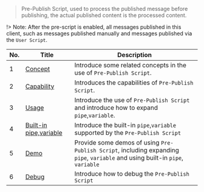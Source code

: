 > Pre-Publish Script, used to process the published message before publishing, the actual published content is the processed content.

!> Note: After the pre-script is enabled, all messages published in this client, such as messages published manually and messages published via the `User Script`.

| No. | Title                                                       | Description                                                                                                                    |
| --- | ----------------------------------------------------------- | ------------------------------------------------------------------------------------------------------------------------------ |
| 1   | [Concept](en/pre-publish-script/concept.md)                 | Introduce some related concepts in the use of `Pre-Publish Script`.                                                            |
| 2   | [Capability](en/pre-publish-script/capability.md)           | Introduces the capabilities of `Pre-Publish Script`.                                                                           |
| 3   | [Usage](en/pre-publish-script/usage.md)                     | Introduce the use of `Pre-Publish Script` and introduce how to expand `pipe`,`variable`.                                       |
| 4   | [Built-in pipe,variable](en/pre-publish-script/built_in.md) | Introduce the built-in `pipe`,`variable` supported by the `Pre-Publish Script`                                                 |
| 5   | [Demo](en/pre-publish-script/demo.md)                       | Provide some demos of using `Pre-Publish Script`, including expanding `pipe`, `variable` and using built-in `pipe`, `variable` |
| 6   | [Debug](en/pre-publish-script/debug.md)                     | Introduce how to debug the `Pre-Publish Script`                                                                                |
